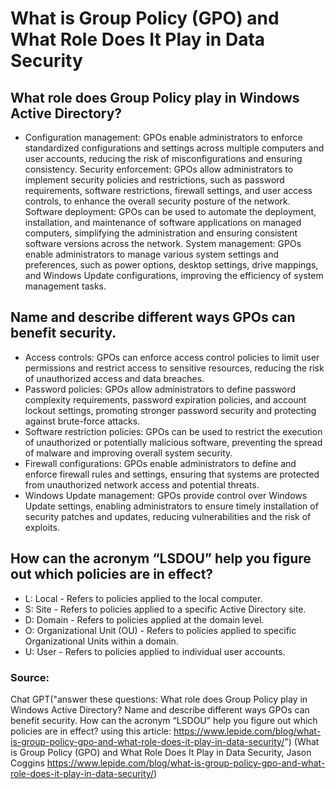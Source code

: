 # What is Group Policy (GPO) and What Role Does It Play in Data Security
## What role does Group Policy play in Windows Active Directory?
- Configuration management: GPOs enable administrators to enforce standardized configurations and settings across multiple computers and user accounts, reducing the risk of misconfigurations and ensuring consistency.
Security enforcement: GPOs allow administrators to implement security policies and restrictions, such as password requirements, software restrictions, firewall settings, and user access controls, to enhance the overall security posture of the network.
Software deployment: GPOs can be used to automate the deployment, installation, and maintenance of software applications on managed computers, simplifying the administration and ensuring consistent software versions across the network.
System management: GPOs enable administrators to manage various system settings and preferences, such as power options, desktop settings, drive mappings, and Windows Update configurations, improving the efficiency of system management tasks.
## Name and describe different ways GPOs can benefit security.
- Access controls: GPOs can enforce access control policies to limit user permissions and restrict access to sensitive resources, reducing the risk of unauthorized access and data breaches.
- Password policies: GPOs allow administrators to define password complexity requirements, password expiration policies, and account lockout settings, promoting stronger password security and protecting against brute-force attacks.
- Software restriction policies: GPOs can be used to restrict the execution of unauthorized or potentially malicious software, preventing the spread of malware and improving overall system security.
- Firewall configurations: GPOs enable administrators to define and enforce firewall rules and settings, ensuring that systems are protected from unauthorized network access and potential threats.
- Windows Update management: GPOs provide control over Windows Update settings, enabling administrators to ensure timely installation of security patches and updates, reducing vulnerabilities and the risk of exploits.
## How can the acronym “LSDOU” help you figure out which policies are in effect?
- L: Local - Refers to policies applied to the local computer.
- S: Site - Refers to policies applied to a specific Active Directory site.
- D: Domain - Refers to policies applied at the domain level.
- O: Organizational Unit (OU) - Refers to policies applied to specific Organizational Units within a domain.
- U: User - Refers to policies applied to individual user accounts.

### Source:
Chat GPT("answer these questions: What role does Group Policy play in Windows Active Directory?
Name and describe different ways GPOs can benefit security.
How can the acronym “LSDOU” help you figure out which policies are in effect? using this article: https://www.lepide.com/blog/what-is-group-policy-gpo-and-what-role-does-it-play-in-data-security/")
(What is Group Policy (GPO) and What Role Does It Play in Data Security, Jason Coggins https://www.lepide.com/blog/what-is-group-policy-gpo-and-what-role-does-it-play-in-data-security/)
